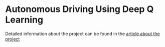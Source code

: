 # Autonomous Driving Using Deep Q Learning


Detailed information about the project can be found in the [article about the project](https://github.com/root999/Autonomous-Driving-Using-Deep-Q-Learning/blob/master/Autonomous%20Driving%20Using%20Deep%20Q%20Learning%20Algorithm%20Article.pdf)
